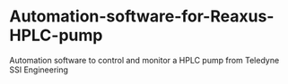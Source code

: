 # Automation-software-for-Reaxus-HPLC-pump
Automation software to control and monitor a HPLC pump from Teledyne SSI Engineering
